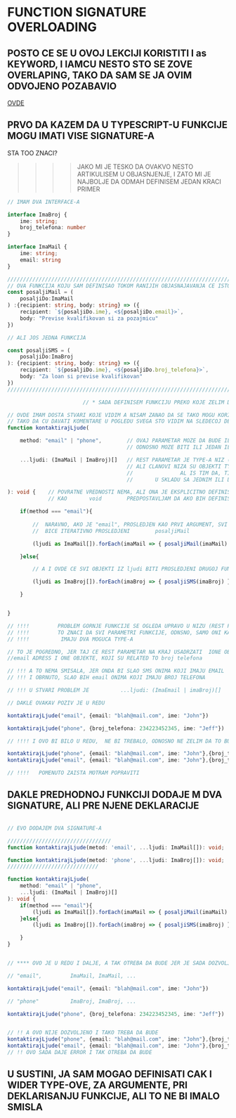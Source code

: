 # FUNCTION SIGNATURE OVERLOADING

## POSTO CE SE U OVOJ LEKCIJI KORISTITI I as KEYWORD, I IAMCU NESTO STO SE ZOVE OVERLAPING, TAKO DA SAM SE JA OVIM ODVOJENO POZABAVIO

[OVDE](https://github.com/Rade58/apis_trying_out_and_practicing/blob/master/TYPESCRIPT/BELESKE/0%29%20VAZNE%20STVARI%20I%20PODSETNIK/as%20OPERATOR%20I%20OVERLAPING%20TYPE-OVI%20.md#as-operator-i-overlaping-type-odnosno-overlaping-interface-ovi)

## PRVO DA KAZEM DA U TYPESCRIPT-U FUNKCIJE MOGU IMATI VISE SIGNATURE-A

STA TOO ZNACI?

>>>> JAKO MI JE TESKO DA OVAKVO NESTO ARTIKULISEM U OBJASNJENJE, I ZATO MI JE NAJBOLJE DA ODMAH DEFINISEM JEDAN KRACI PRIMER

```typescript
// IMAM DVA INTERFACE-A

interface ImaBroj {
    ime: string;
    broj_telefona: number
}

interface ImaMail {
    ime: string;
    email: string
}

///////////////////////////////////////////////////////////////////////////////////
// OVA FUNKCIJA KOJU SAM DEFINISAO TOKOM RANIJIH OBJASNAJAVANJA CE ISTO UCESTVOVATI
const posaljiMail = (
    posaljiDo:ImaMail
) :{recipient: string, body: string} => ({
    recipient: `${posaljiDo.ime}, <${posaljiDo.email}>`,
    body: "Previse kvalifikovan si za pozajmicu"
})

// ALI JOS JEDNA FUNKCIJA

const posaljiSMS = (
    posaljiDo:ImaBroj
): {recipient: string, body: string} => ({
    recipient: `${posaljiDo.ime}, <${posaljiDo.broj_telefona}>`,
    body: "Za loan si previse kvalifikovan"
})
///////////////////////////////////////////////////////////////////////////////////

                        // * SADA DEFINISEM FUNKCIJU PREKO KOJE ZELIM DA OBJASNIM OVERLOADING

// OVDE IMAM DOSTA STVARI KOJE VIDIM A NISAM ZANAO DA SE TAKO MOGU KORISTITI,
// TAKO DA CU DAVATI KOMENTARE U POGLEDU SVEGA STO VIDIM NA SLEDECOJ DEKLARACIJI FUNKCIJE
function kontaktirajLjude(

    method: "email" | "phone",        // OVAJ PARAMETAR MOZE DA BUDE IL ITYPE-A   "email"   ILI TYPE-A    "phone"  
                                      // ODNOSNO MOZE BITI ILI JEDAN ILI DRUGI STRING

    ...ljudi: (ImaMail | ImaBroj)[]   // REST PARAMETAR JE TYPE-A NIZ (STO I MORA DA BUDE)
                                      // ALI CLANOVI NIZA SU OBJEKTI TYPE-A
                                      //               AL IS TIM DA, TI OBJEKTI CLANOVI, MORAJU BITI
                                      //       U SKLADU SA JEDNIM ILI DRUGIM DEFINISANIM INTERFECE-OM

): void {    // POVRATNE VREDNOSTI NEMA, ALI ONA JE EKSPLICITNO DEFINISANA
             // KAO       void        PREDPOSTAVLJAM DA AKO BIH DEFINISAO return SADA, DA BI BIO THROWN ERROR

    if(method === "email"){
        
        //  NARAVNO, AKO JE "email", PROSLEDJEN KAO PRVI ARGUMENT, SVI OBJEKTI IZ       ljudi 
        //  BICE ITERATIVNO PROSLEDJENI        posaljiMail

        (ljudi as ImaMail[]).forEach(imaMail => { posaljiMail(imaMail) })

    }else{

        // A I OVDE CE SVI OBJEKTI IZ ljudi BITI PROSLEDJENI DRUGOJ FUNKCIJI

        (ljudi as ImaBroj[]).forEach(imaBroj => { posaljiSMS(imaBroj) })

    }


}

// !!!!         PROBLEM GORNJE FUNKCIJE SE OGLEDA UPRAVO U NIZU (REST PARAMETR-U)
// !!!!         TO ZNACI DA SVI PARAMETRI FUNKCIJE, ODNSNO, SAMO ONI KAO DEO REST-A, 
// !!!!          IMAJU DVA MOGUCA TYPE-A

// TO JE POGREDNO, JER TAJ CE REST PARAMETAR NA KRAJ USADRZATI  IONE OBJEKTE KOJI SU RELATED TO
//email ADRESS I ONE OBJEKTE, KOJI SU RELATED TO broj telefona

// !!! A TO NEMA SMISALA, JER ONDA BI SLAO SMS ONIMA KOJI IMAJU EMAIL
// !!! I OBRNUTO, SLAO BIH email ONIMA KOJI IMAJU BROJ TELEFONA

// !!! U STVARI PROBLEM JE          ...ljudi: (ImaEmail | imaBroj)[]

// DAKLE OVAKAV POZIV JE U REDU

kontaktirajLjude("email", {email: "blah@mail.com", ime: "John"})

kontaktirajLjude("phone", {broj_telefona: 234223452345, ime: "Jeff"})

// !!!! I OVO BI BILO U REDU,  NE BI TREBALO, ODNOSNO NE ZELIM DA TO BUDE DOZVOLJENO

kontaktirajLjude("phone", {email: "blah@mail.com", ime: "John"},{broj_telefona: 234223452345, ime: "Jeff"})
kontaktirajLjude("email", {email: "blah@mail.com", ime: "John"},{broj_telefona: 234223452345, ime: "Jeff"})

// !!!!   POMENUTO ZAISTA MOTRAM POPRAVITI 
```

## DAKLE PREDHODNOJ FUNKCIJI DODAJE M DVA SIGNATURE, ALI PRE NJENE DEKLARACIJE

```typescript

// EVO DODAJEM DVA SIGNATURE-A

/////////////////////////////////
function kontaktirajLjude(metod: 'email', ...ljudi: ImaMail[]): void;

function kontaktirajLjude(metod: 'phone', ...ljudi: ImaBroj[]): void;
/////////////////////////////

function kontaktirajLjude(
    method: "email" | "phone",
    ...ljudi: (ImaMail | ImaBroj)[]
): void {
    if(method === "email"){
        (ljudi as ImaMail[]).forEach(imaMail => { posaljiMail(imaMail) })
    }else{
        (ljudi as ImaBroj[]).forEach(imaBroj => { posaljiSMS(imaBroj) })

    }
}


// **** OVO JE U REDU I DALJE, A TAK OTREBA DA BUDE JER JE SADA DOZVOLJENO DAVANJE OVAKVIH ARGUMENATA

// "email",         ImaMail, ImaMail, ... 

kontaktirajLjude("email", {email: "blah@mail.com", ime: "John"})

// "phone"          ImaBroj, ImaBroj, ...

kontaktirajLjude("phone", {broj_telefona: 234223452345, ime: "Jeff"})


// !! A OVO NIJE DOZVOLJENO I TAKO TREBA DA BUDE
kontaktirajLjude("phone", {email: "blah@mail.com", ime: "John"},{broj_telefona: 234223452345, ime: "Jeff"})
kontaktirajLjude("email", {email: "blah@mail.com", ime: "John"},{broj_telefona: 234223452345, ime: "Jeff"})
// !! OVO SADA DAJE ERROR I TAK OTREBA DA BUDE
```

## U SUSTINI, JA SAM MOGAO DEFINISATI CAK I WIDER TYPE-OVE, ZA ARGUMENTE, PRI DEKLARISANJU FUNKCIJE, ALI TO NE BI IMALO SMISLA
